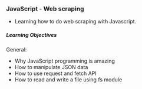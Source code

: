 ### JavaScript - Web scraping

- Learning how to do web scraping with Javascript.

##### Learning Objectives

General:

   - Why JavaScript programming is amazing
   - How to manipulate JSON data
   - How to use request and fetch API
   - How to read and write a file using fs module
